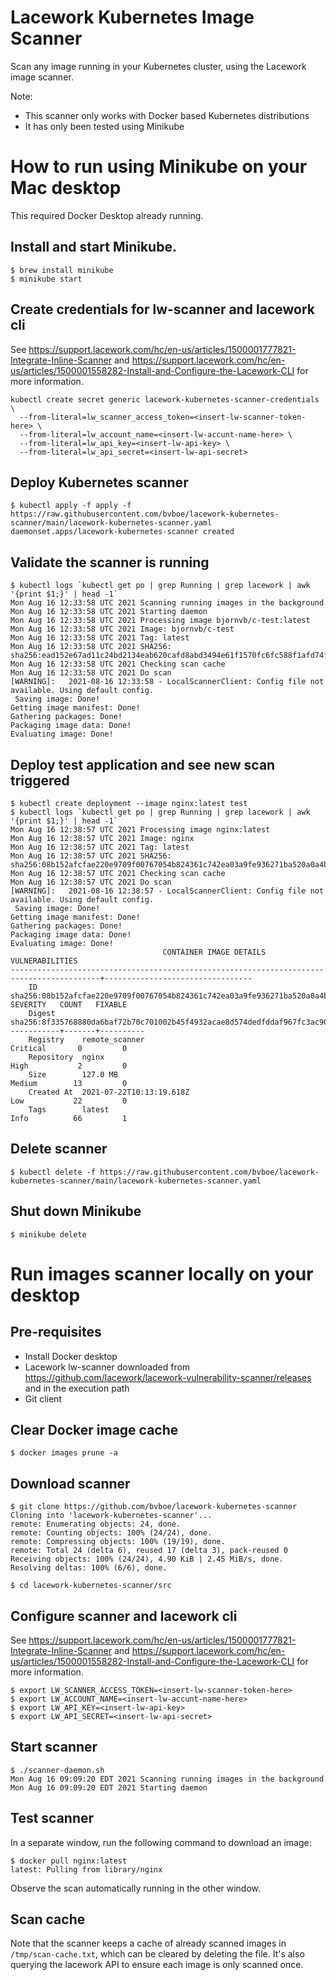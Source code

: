 # Lacework Kubernetes Image Scanner
Scan any image running in your Kubernetes cluster, using the Lacework image scanner.

Note:
* This scanner only works with Docker based Kubernetes distributions
* It has only been tested using Minikube

# How to run using Minikube on your Mac desktop
This required Docker Desktop already running.

## Install and start Minikube.
```
$ brew install minikube
$ minikube start
```

## Create credentials for lw-scanner and lacework cli
See https://support.lacework.com/hc/en-us/articles/1500001777821-Integrate-Inline-Scanner and https://support.lacework.com/hc/en-us/articles/1500001558282-Install-and-Configure-the-Lacework-CLI for more information.
```
kubectl create secret generic lacework-kubernetes-scanner-credentials \
  --from-literal=lw_scanner_access_token=<insert-lw-scanner-token-here> \
  --from-literal=lw_account_name=<insert-lw-accunt-name-here> \
  --from-literal=lw_api_key=<insert-lw-api-key> \
  --from-literal=lw_api_secret=<insert-lw-api-secret>
```

## Deploy Kubernetes scanner
```
$ kubectl apply -f apply -f https://raw.githubusercontent.com/bvboe/lacework-kubernetes-scanner/main/lacework-kubernetes-scanner.yaml
daemonset.apps/lacework-kubernetes-scanner created
```

## Validate the scanner is running
```
$ kubectl logs `kubectl get po | grep Running | grep lacework | awk '{print $1;}' | head -1`
Mon Aug 16 12:33:58 UTC 2021 Scanning running images in the background
Mon Aug 16 12:33:58 UTC 2021 Starting daemon
Mon Aug 16 12:33:58 UTC 2021 Processing image bjornvb/c-test:latest
Mon Aug 16 12:33:58 UTC 2021 Image: bjornvb/c-test
Mon Aug 16 12:33:58 UTC 2021 Tag: latest
Mon Aug 16 12:33:58 UTC 2021 SHA256: sha256:ead152e67ad11c24bd2134eab620cafd8abd3494e61f1570fc6fc588f1afd74f
Mon Aug 16 12:33:58 UTC 2021 Checking scan cache
Mon Aug 16 12:33:58 UTC 2021 Do scan
[WARNING]:   2021-08-16 12:33:58 - LocalScannerClient: Config file not available. Using default config.
 Saving image: Done!
Getting image manifest: Done!
Gathering packages: Done!
Packaging image data: Done!
Evaluating image: Done!
```
## Deploy test application and see new scan triggered
```
$ kubectl create deployment --image nginx:latest test
$ kubectl logs `kubectl get po | grep Running | grep lacework | awk '{print $1;}' | head -1`
Mon Aug 16 12:38:57 UTC 2021 Processing image nginx:latest
Mon Aug 16 12:38:57 UTC 2021 Image: nginx
Mon Aug 16 12:38:57 UTC 2021 Tag: latest
Mon Aug 16 12:38:57 UTC 2021 SHA256: sha256:08b152afcfae220e9709f00767054b824361c742ea03a9fe936271ba520a0a4b
Mon Aug 16 12:38:57 UTC 2021 Checking scan cache
Mon Aug 16 12:38:57 UTC 2021 Do scan
[WARNING]:   2021-08-16 12:38:57 - LocalScannerClient: Config file not available. Using default config.
 Saving image: Done!
Getting image manifest: Done!
Gathering packages: Done!
Packaging image data: Done!
Evaluating image: Done!
                                  CONTAINER IMAGE DETAILS                                          VULNERABILITIES
------------------------------------------------------------------------------------------+---------------------------------
    ID          sha256:08b152afcfae220e9709f00767054b824361c742ea03a9fe936271ba520a0a4b       SEVERITY   COUNT   FIXABLE
    Digest      sha256:8f335768880da6baf72b70c701002b45f4932acae8d574dedfddaf967fc3ac90     -----------+-------+----------
    Registry    remote_scanner                                                                Critical       0         0
    Repository  nginx                                                                         High           2         0
    Size        127.0 MB                                                                      Medium        13         0
    Created At  2021-07-22T10:13:19.618Z                                                      Low           22         0
    Tags        latest                                                                        Info          66         1
```
## Delete scanner
```
$ kubectl delete -f https://raw.githubusercontent.com/bvboe/lacework-kubernetes-scanner/main/lacework-kubernetes-scanner.yaml
```
## Shut down Minikube
```
$ minikube delete
```
# Run images scanner locally on your desktop
## Pre-requisites
* Install Docker desktop
* Lacework lw-scanner downloaded from https://github.com/lacework/lacework-vulnerability-scanner/releases and in the execution path
* Git client
## Clear Docker image cache
```
$ docker images prune -a
```
## Download scanner
```
$ git clone https://github.com/bvboe/lacework-kubernetes-scanner
Cloning into 'lacework-kubernetes-scanner'...
remote: Enumerating objects: 24, done.
remote: Counting objects: 100% (24/24), done.
remote: Compressing objects: 100% (19/19), done.
remote: Total 24 (delta 6), reused 17 (delta 3), pack-reused 0
Receiving objects: 100% (24/24), 4.90 KiB | 2.45 MiB/s, done.
Resolving deltas: 100% (6/6), done.

$ cd lacework-kubernetes-scanner/src
```
## Configure scanner and lacework cli
See https://support.lacework.com/hc/en-us/articles/1500001777821-Integrate-Inline-Scanner and https://support.lacework.com/hc/en-us/articles/1500001558282-Install-and-Configure-the-Lacework-CLI for more information.
```
$ export LW_SCANNER_ACCESS_TOKEN=<insert-lw-scanner-token-here>
$ export LW_ACCOUNT_NAME=<insert-lw-accunt-name-here>
$ export LW_API_KEY=<insert-lw-api-key>
$ export LW_API_SECRET=<insert-lw-api-secret>
```
## Start scanner
```
$ ./scanner-daemon.sh
Mon Aug 16 09:09:20 EDT 2021 Scanning running images in the background
Mon Aug 16 09:09:20 EDT 2021 Starting daemon
```
## Test scanner
In a separate window, run the following command to download an image:
```
$ docker pull nginx:latest
latest: Pulling from library/nginx
```
Observe the scan automatically running in the other window.

## Scan cache
Note that the scanner keeps a cache of already scanned images in `/tmp/scan-cache.txt`, which can be cleared by deleting the file. It's also querying the lacework API to ensure each image is only scanned once.

